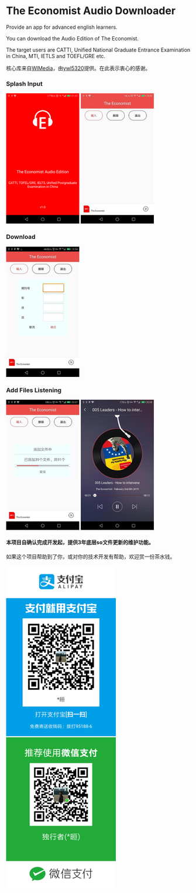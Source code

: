 # The Economist Audio Downloader

Provide an app for advanced english learners.

You can download the Audio Edition of The Economist.

The target users are CATTI, Unified National Graduate Entrance Examination in China, MTI, IETLS and TOEFL/GRE etc.

核心库来自[WlMedia](https://github.com/wanliyang1990/wlmedia)，由[ywl5320](https://github.com/wanliyang1990)提供。在此表示衷心的感谢。

### Splash Input

<img src="./img/Screenshot_20190207-210759.png" width="200"> <img src="./img/screenshot-1549538982399.jpg" width="200">

### Download

<img src="./img/screenshot-1549539248491.jpg" width="200">

### Add Files Listening

<img src="./img/screenshot-1549541198033.jpg" width="200"> <img src="./img/screenshot-1549541278642.jpg" width="200">

#### 本项目自确认完成开发起，提供3年底层so文件更新的维护功能。

如果这个项目帮助到了你，或对你的技术开发有帮助，欢迎赏一份茶水钱。

<img src="./qr/alipay_qr.jpg" width="300"> <img src="./qr/weixin_qr.png" width="300">
